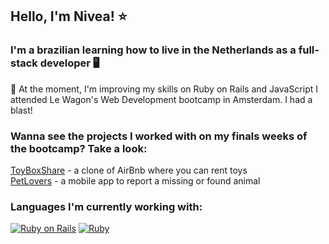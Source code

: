 ## Hello, I'm Nivea! ⭐

### I'm a brazilian learning how to live in the Netherlands as a full-stack developer 🖥

🦑 At the moment, I'm improving my skills on Ruby on Rails and JavaScript
I attended Le Wagon's Web Development bootcamp in Amsterdam. I had a blast!

### Wanna see the projects I worked with on my finals weeks of the bootcamp? Take a look: 

[ToyBoxShare](https://github.com/niveavilar/ToyBoxShare) - a clone of AirBnb where you can rent toys <br>
[PetLovers](https://github.com/niveavilar/PetLovers) - a mobile app to report a missing or found animal

### Languages I'm currently working with: 

[![Ruby on Rails](https://img.shields.io/badge/-Rails-CC0000?style=flat&logo=rails&logoColor=white)](https://rubyonrails.org/)
[![Ruby](https://img.shields.io/badge/-Ruby-CC342D?style=flat&logo=ruby&logoColor=white)](https://www.ruby-lang.org/)


<!--
**niveavilar/niveavilar** is a ✨ _special_ ✨ repository because its `README.md` (this file) appears on your GitHub profile.

Here are some ideas to get you started:

- 🔭 I’m currently working on ...
- 🌱 I’m currently learning ...
- 👯 I’m looking to collaborate on ...
- 🤔 I’m looking for help with ...
- 💬 Ask me about ...
- 📫 How to reach me: ...
- 😄 Pronouns: ...
- ⚡ Fun fact: ...
-->
